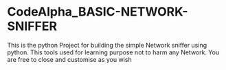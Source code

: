 # CodeAlpha_BASIC-NETWORK-SNIFFER
This is the python Project for building the simple Network sniffer using python. This tools used for learning purpose not to harm any Network.
You are free to close and customise as you wish
